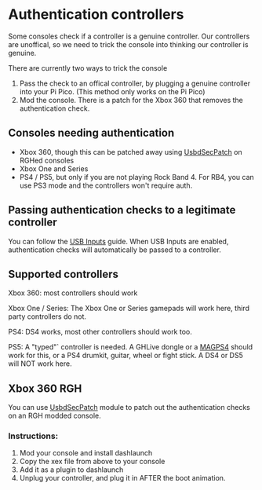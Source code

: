 # Authentication controllers
Some consoles check if a controller is a genuine controller. Our controllers are unoffical, so we need to trick the console into thinking our controller is genuine.

There are currently two ways to trick the console
1. Pass the check to an offical controller, by plugging a genuine controller into your Pi Pico. (This method only works on the Pi Pico)
2. Mod the console. There is a patch for the Xbox 360 that removes the authentication check.

## Consoles needing authentication
- Xbox 360, though this can be patched away using [UsbdSecPatch](#usbdsecpatch) on RGHed consoles
- Xbox One and Series
- PS4 / PS5, but only if you are not playing Rock Band 4. For RB4, you can use PS3 mode and the controllers won't require auth.

## Passing authentication checks to a legitimate controller
You can follow the [USB Inputs](https://santroller.tangentmc.net/wiring_guides/usb.html) guide. When USB Inputs are enabled, authentication checks will automatically be passed to a controller.

## Supported controllers
Xbox 360: most controllers should work

Xbox One / Series: The Xbox One or Series gamepads will work here, third party controllers do not. 

PS4: DS4 works, most other controllers should work too.

PS5: A "typed"` controller is needed. A GHLive dongle or a [MAGPS4](https://www.mayflash.com/product/MAGPS4.html) should work for this, or a PS4 drumkit, guitar, wheel or fight stick. A DS4 or DS5 will NOT work here.

## Xbox 360 RGH
You can use [UsbdSecPatch](https://github.com/InvoxiPlayGames/UsbdSecPatch/releases) module to patch out the authentication checks on an RGH modded console.

### Instructions:
1. Mod your console and install dashlaunch
2. Copy the xex file from above to your console
3. Add it as a plugin to dashlaunch
4. Unplug your controller, and plug it in AFTER the boot animation.